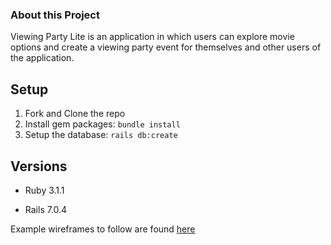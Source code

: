 ### About this Project

Viewing Party Lite is an application in which users can explore movie options and create a viewing party event for themselves and other users of the application.

## Setup

1. Fork and Clone the repo
2. Install gem packages: `bundle install`
3. Setup the database: `rails db:create`


## Versions

- Ruby 3.1.1

- Rails 7.0.4

Example wireframes to follow are found [here](https://backend.turing.edu/module3/projects/viewing_party_lite/wireframes)

